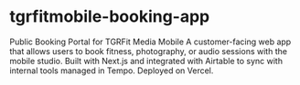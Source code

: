 # tgrfitmobile-booking-app
Public Booking Portal for TGRFit Media Mobile A customer-facing web app that allows users to book fitness, photography, or audio sessions with the mobile studio. Built with Next.js and integrated with Airtable to sync with internal tools managed in Tempo. Deployed on Vercel.
